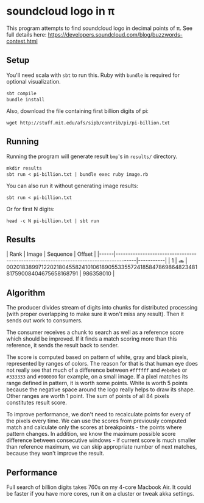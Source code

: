 # soundcloud logo in π

This program attempts to find soundcloud logo in decimal points of π. See full details here: https://developers.soundcloud.com/blog/buzzwords-contest.html

## Setup

You'll need scala with `sbt` to run this. Ruby with `bundle` is required for optional visualization.

```
sbt compile
bundle install
```

Also, download the file containing first billion digits of pi:

```
wget http://stuff.mit.edu/afs/sipb/contrib/pi/pi-billion.txt
```

## Running

Running the program will generate result `bmp`'s in `results/` directory.

```
mkdir results
sbt run < pi-billion.txt | bundle exec ruby image.rb
```

You can also run it without generating image results:

```
sbt run < pi-billion.txt
```

Or for first N digits:

```
head -c N pi-billion.txt | sbt run
```

## Results

| Rank | Image                                                                                                                                                                                                    | Sequence                                                                             | Offset    |
|------|--------------------------------------------------------------------------------------|-----------|
| 1    | ![](https://github.com/pewniak747/soundcloud-logo/blob/master/results-weighted-ranged-2/133-002018389971220218045582410106189055335572418584786986482348181759008404675658168791-987322078.bmp?raw=true) | 002018389971220218045582410106189055335572418584786986482348181759008404675658168791 | 986358010 |

## Algorithm

The producer divides stream of digits into chunks for distributed processing (with proper overlapping to make sure it won't miss any result). Then it sends out work to consumers.

The consumer receives a chunk to search as well as a reference score which should be improved. If it finds a match scoring more than this reference, it sends the result back to sender.

The score is computed based on pattern of white, gray and black pixels, represented by ranges of colors. The reason for that is that human eye does not really see that much of a difference between `#ffffff` and `#ebebeb` or `#333333` and `#000000` for example, on a small image. If a pixel matches its range defined in pattern, it is worth some points. White is worth 5 points because the negative space around the logo really helps to draw its shape. Other ranges are worth 1 point. The sum of points of all 84 pixels constitutes result score.

To improve performance, we don't need to recalculate points for every of the pixels every time. We can use the scores from previously computed match and calculate only the scores at breakpoints - the points where pattern changes. In addition, we know the maximum possible score difference between consecutive windows - if current score is much smaller than reference maximum, we can skip appropriate number of next matches, because they won't improve the result.

## Performance

Full search of billion digits takes 760s on my 4-core Macbook Air. It could be faster if you have more cores, run it on a cluster or tweak akka settings.
